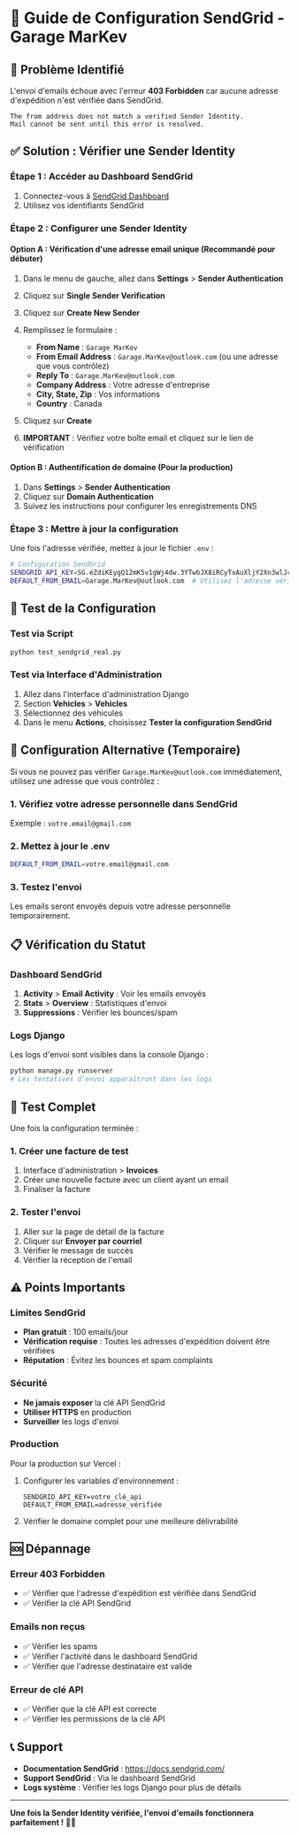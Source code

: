 # 📧 Guide de Configuration SendGrid - Garage MarKev

## 🚨 Problème Identifié

L'envoi d'emails échoue avec l'erreur **403 Forbidden** car aucune adresse d'expédition n'est vérifiée dans SendGrid.

```
The from address does not match a verified Sender Identity. 
Mail cannot be sent until this error is resolved.
```

## ✅ Solution : Vérifier une Sender Identity

### Étape 1 : Accéder au Dashboard SendGrid

1. Connectez-vous à [SendGrid Dashboard](https://app.sendgrid.com/)
2. Utilisez vos identifiants SendGrid

### Étape 2 : Configurer une Sender Identity

#### Option A : Vérification d'une adresse email unique (Recommandé pour débuter)

1. Dans le menu de gauche, allez dans **Settings** > **Sender Authentication**
2. Cliquez sur **Single Sender Verification**
3. Cliquez sur **Create New Sender**
4. Remplissez le formulaire :
   - **From Name** : `Garage MarKev`
   - **From Email Address** : `Garage.MarKev@outlook.com` (ou une adresse que vous contrôlez)
   - **Reply To** : `Garage.MarKev@outlook.com`
   - **Company Address** : Votre adresse d'entreprise
   - **City, State, Zip** : Vos informations
   - **Country** : Canada

5. Cliquez sur **Create**
6. **IMPORTANT** : Vérifiez votre boîte email et cliquez sur le lien de vérification

#### Option B : Authentification de domaine (Pour la production)

1. Dans **Settings** > **Sender Authentication**
2. Cliquez sur **Domain Authentication**
3. Suivez les instructions pour configurer les enregistrements DNS

### Étape 3 : Mettre à jour la configuration

Une fois l'adresse vérifiée, mettez à jour le fichier `.env` :

```bash
# Configuration SendGrid
SENDGRID_API_KEY=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
DEFAULT_FROM_EMAIL=Garage.MarKev@outlook.com  # Utilisez l'adresse vérifiée
```

## 🧪 Test de la Configuration

### Test via Script

```bash
python test_sendgrid_real.py
```

### Test via Interface d'Administration

1. Allez dans l'interface d'administration Django
2. Section **Vehicles** > **Vehicles**
3. Sélectionnez des véhicules
4. Dans le menu **Actions**, choisissez **Tester la configuration SendGrid**

## 🔧 Configuration Alternative (Temporaire)

Si vous ne pouvez pas vérifier `Garage.MarKev@outlook.com` immédiatement, utilisez une adresse que vous contrôlez :

### 1. Vérifiez votre adresse personnelle dans SendGrid

Exemple : `votre.email@gmail.com`

### 2. Mettez à jour le .env

```bash
DEFAULT_FROM_EMAIL=votre.email@gmail.com
```

### 3. Testez l'envoi

Les emails seront envoyés depuis votre adresse personnelle temporairement.

## 📋 Vérification du Statut

### Dashboard SendGrid

1. **Activity** > **Email Activity** : Voir les emails envoyés
2. **Stats** > **Overview** : Statistiques d'envoi
3. **Suppressions** : Vérifier les bounces/spam

### Logs Django

Les logs d'envoi sont visibles dans la console Django :

```bash
python manage.py runserver
# Les tentatives d'envoi apparaîtront dans les logs
```

## 🚀 Test Complet

Une fois la configuration terminée :

### 1. Créer une facture de test

1. Interface d'administration > **Invoices**
2. Créer une nouvelle facture avec un client ayant un email
3. Finaliser la facture

### 2. Tester l'envoi

1. Aller sur la page de détail de la facture
2. Cliquer sur **Envoyer par courriel**
3. Vérifier le message de succès
4. Vérifier la réception de l'email

## ⚠️ Points Importants

### Limites SendGrid

- **Plan gratuit** : 100 emails/jour
- **Vérification requise** : Toutes les adresses d'expédition doivent être vérifiées
- **Réputation** : Évitez les bounces et spam complaints

### Sécurité

- **Ne jamais exposer** la clé API SendGrid
- **Utiliser HTTPS** en production
- **Surveiller** les logs d'envoi

### Production

Pour la production sur Vercel :

1. Configurer les variables d'environnement :
   ```
   SENDGRID_API_KEY=votre_clé_api
   DEFAULT_FROM_EMAIL=adresse_vérifiée
   ```

2. Vérifier le domaine complet pour une meilleure délivrabilité

## 🆘 Dépannage

### Erreur 403 Forbidden
- ✅ Vérifier que l'adresse d'expédition est vérifiée dans SendGrid
- ✅ Vérifier la clé API SendGrid

### Emails non reçus
- ✅ Vérifier les spams
- ✅ Vérifier l'activité dans le dashboard SendGrid
- ✅ Vérifier que l'adresse destinataire est valide

### Erreur de clé API
- ✅ Vérifier que la clé API est correcte
- ✅ Vérifier les permissions de la clé API

## 📞 Support

- **Documentation SendGrid** : https://docs.sendgrid.com/
- **Support SendGrid** : Via le dashboard SendGrid
- **Logs système** : Vérifier les logs Django pour plus de détails

---

**Une fois la Sender Identity vérifiée, l'envoi d'emails fonctionnera parfaitement !** 📧✅
